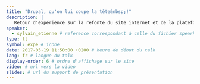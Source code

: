 ```yaml
---
title: "Drupal, qu'on lui coupe la tête&nbsp;!"
description: |
   Retour d'expérience sur la refonte du site internet et de la plateforme de contribution d'un leader dans la location de vacances en mobile-home : passage du CMS Drupal 7 à une architecture micro-services en NodeJS et React, avec migration vers Drupal 8 headless.
speaker:
  - sylvain_etienne # reference correspondant à celle du fichier spearkers dans _data
type: lt
symbol: expe # icone
date: 2017-05-19 11:50:00 +0200 # heure de début du talk
lang: fr # langue du talk
display-order: 6 # ordre d'affichage sur le site
video: # url vers la video
slides: # url du support de présentation
---
```

